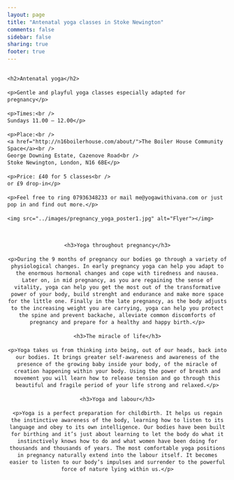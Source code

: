 ```yaml
---
layout: page
title: "Antenatal yoga classes in Stoke Newington"
comments: false
sidebar: false
sharing: true
footer: true
---
```


<div class="columns">

    <h2>Antenatal yoga</h2>
    
    <p>Gentle and playful yoga classes especially adapted for pregnancy</p>

    <p>Times:<br />
    Sundays 11.00 – 12.00</p>

    <p>Place:<br />
    <a href="http://n16boilerhouse.com/about/">The Boiler House Community Space</a><br />
    George Downing Estate, Cazenove Road<br />
    Stoke Newington, London, N16 6BE</p>

    <p>Price: £40 for 5 classes<br />
    or £9 drop-in</p>

    <p>Feel free to ring 07936348233 or mail me@yogawithivana.com or just pop in and find out more.</p>

    <img src="../images/pregnancy_yoga_poster1.jpg" alt="Flyer"></img>

</div>

<br />

<div id="more_info" style="text-align: center;">

    <h3>Yoga throughout pregnancy</h3>
    
    <p>During the 9 months of pregnancy our bodies go through a variety of physiological changes. In early pregnancy yoga can help you adapt to the enormous hormonal changes and cope with tiredness and nausea. Later on, in mid pregnancy, as you are regaining the sense of vitality, yoga can help you get the most out of the transformative power of your body, build strenght and endurance and make more space for the little one. Finally in the late pregnancy, as the body adjusts to the increasing weight you are carrying, yoga can help you protect the spine and prevent backache, alleviate common discomforts of pregnancy and prepare for a healthy and happy birth.</p>
    
    <h3>The miracle of life</h3>

    <p>Yoga takes us from thinking into being, out of our heads, back into our bodies. It brings greater self-awareness and awareness of the presence of the growing baby inside your body, of the miracle of creation happening within your body. Using the power of breath and movement you will learn how to release tension and go through this beautiful and fragile period of your life strong and relaxed.</p>

    <h3>Yoga and labour</h3>

    <p>Yoga is a perfect preparation for childbirth. It helps us regain the instinctive awareness of the body, learning how to listen to its language and obey to its own intelligence. Our bodies have been built for birthing and it’s just about learning to let the body do what it instinctively knows how to do and what women have been doing for thousands and thousands of years. The most comfortable yoga positions in pregnancy naturally extend into the labour itself. It becomes easier to listen to our body’s impulses and surrender to the powerful force of nature lying within us.</p>

</div>
